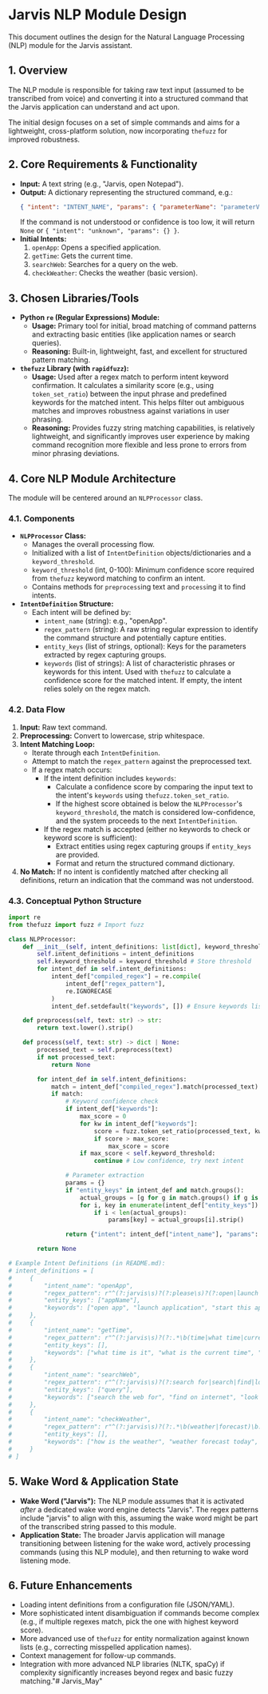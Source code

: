 # Jarvis NLP Module Design

This document outlines the design for the Natural Language Processing (NLP) module for the Jarvis assistant.

## 1. Overview

The NLP module is responsible for taking raw text input (assumed to be transcribed from voice) and converting it into a structured command that the Jarvis application can understand and act upon.

The initial design focuses on a set of simple commands and aims for a lightweight, cross-platform solution, now incorporating `thefuzz` for improved robustness.

## 2. Core Requirements & Functionality

*   **Input:** A text string (e.g., "Jarvis, open Notepad").
*   **Output:** A dictionary representing the structured command, e.g.:
    ```json
    { "intent": "INTENT_NAME", "params": { "parameterName": "parameterValue" } }
    ```
    If the command is not understood or confidence is too low, it will return `None` or `{ "intent": "unknown", "params": {} }`.
*   **Initial Intents:**
    1.  `openApp`: Opens a specified application.
    2.  `getTime`: Gets the current time.
    3.  `searchWeb`: Searches for a query on the web.
    4.  `checkWeather`: Checks the weather (basic version).

## 3. Chosen Libraries/Tools

*   **Python `re` (Regular Expressions) Module:**
    *   **Usage:** Primary tool for initial, broad matching of command patterns and extracting basic entities (like application names or search queries).
    *   **Reasoning:** Built-in, lightweight, fast, and excellent for structured pattern matching.
*   **`thefuzz` Library (with `rapidfuzz`):**
    *   **Usage:** Used after a regex match to perform intent keyword confirmation. It calculates a similarity score (e.g., using `token_set_ratio`) between the input phrase and predefined keywords for the matched intent. This helps filter out ambiguous matches and improves robustness against variations in user phrasing.
    *   **Reasoning:** Provides fuzzy string matching capabilities, is relatively lightweight, and significantly improves user experience by making command recognition more flexible and less prone to errors from minor phrasing deviations.

## 4. Core NLP Module Architecture

The module will be centered around an `NLPProcessor` class.

### 4.1. Components

*   **`NLPProcessor` Class:**
    *   Manages the overall processing flow.
    *   Initialized with a list of `IntentDefinition` objects/dictionaries and a `keyword_threshold`.
    *   `keyword_threshold` (int, 0-100): Minimum confidence score required from `thefuzz` keyword matching to confirm an intent.
    *   Contains methods for `preprocess`ing text and `process`ing it to find intents.
*   **`IntentDefinition` Structure:**
    *   Each intent will be defined by:
        *   `intent_name` (string): e.g., "openApp".
        *   `regex_pattern` (string): A raw string regular expression to identify the command structure and potentially capture entities.
        *   `entity_keys` (list of strings, optional): Keys for the parameters extracted by regex capturing groups.
        *   `keywords` (list of strings): A list of characteristic phrases or keywords for this intent. Used with `thefuzz` to calculate a confidence score for the matched intent. If empty, the intent relies solely on the regex match.

### 4.2. Data Flow

1.  **Input:** Raw text command.
2.  **Preprocessing:** Convert to lowercase, strip whitespace.
3.  **Intent Matching Loop:**
    *   Iterate through each `IntentDefinition`.
    *   Attempt to match the `regex_pattern` against the preprocessed text.
    *   If a regex match occurs:
        *   If the intent definition includes `keywords`:
            *   Calculate a confidence score by comparing the input text to the intent's `keywords` using `thefuzz.token_set_ratio`.
            *   If the highest score obtained is below the `NLPProcessor`'s `keyword_threshold`, the match is considered low-confidence, and the system proceeds to the next `IntentDefinition`.
        *   If the regex match is accepted (either no keywords to check or keyword score is sufficient):
            *   Extract entities using regex capturing groups if `entity_keys` are provided.
            *   Format and return the structured command dictionary.
4.  **No Match:** If no intent is confidently matched after checking all definitions, return an indication that the command was not understood.

### 4.3. Conceptual Python Structure

```python
import re
from thefuzz import fuzz # Import fuzz

class NLPProcessor:
    def __init__(self, intent_definitions: list[dict], keyword_threshold: int = 75): # Added keyword_threshold
        self.intent_definitions = intent_definitions
        self.keyword_threshold = keyword_threshold # Store threshold
        for intent_def in self.intent_definitions:
            intent_def["compiled_regex"] = re.compile(
                intent_def["regex_pattern"],
                re.IGNORECASE
            )
            intent_def.setdefault("keywords", []) # Ensure keywords list exists

    def preprocess(self, text: str) -> str:
        return text.lower().strip()

    def process(self, text: str) -> dict | None:
        processed_text = self.preprocess(text)
        if not processed_text:
            return None

        for intent_def in self.intent_definitions:
            match = intent_def["compiled_regex"].match(processed_text)
            if match:
                # Keyword confidence check
                if intent_def["keywords"]:
                    max_score = 0
                    for kw in intent_def["keywords"]:
                        score = fuzz.token_set_ratio(processed_text, kw) # Example scoring
                        if score > max_score:
                            max_score = score
                    if max_score < self.keyword_threshold:
                        continue # Low confidence, try next intent

                # Parameter extraction
                params = {}
                if "entity_keys" in intent_def and match.groups():
                    actual_groups = [g for g in match.groups() if g is not None]
                    for i, key in enumerate(intent_def["entity_keys"]):
                        if i < len(actual_groups):
                            params[key] = actual_groups[i].strip()

                return {"intent": intent_def["intent_name"], "params": params}

        return None

# Example Intent Definitions (in README.md):
# intent_definitions = [
#     {
#         "intent_name": "openApp",
#         "regex_pattern": r"^(?:jarvis\s)?(?:please\s)?(?:open|launch|start)\s+([\w\s.-]+)", # Regex updated
#         "entity_keys": ["appName"],
#         "keywords": ["open app", "launch application", "start this app", "open"] # Example keywords
#     },
#     {
#         "intent_name": "getTime",
#         "regex_pattern": r"^(?:jarvis\s)?(?:.*\b(time|what time|current time)\b.*)",
#         "entity_keys": [],
#         "keywords": ["what time is it", "what is the current time", "tell me the time"]
#     },
#     {
#         "intent_name": "searchWeb",
#         "regex_pattern": r"^(?:jarvis\s)?(?:search for|search|find|look up)\s+(.+)", # Regex updated
#         "entity_keys": ["query"],
#         "keywords": ["search the web for", "find on internet", "look up online", "search", "find"]
#     },
#     {
#         "intent_name": "checkWeather",
#         "regex_pattern": r"^(?:jarvis\s)?(?:.*\b(weather|forecast)\b.*)",
#         "entity_keys": [],
#         "keywords": ["how is the weather", "weather forecast today", "is it raining outside", "temperature check", "weather conditions"]
#     }
# ]
```

## 5. Wake Word & Application State

*   **Wake Word ("Jarvis"):** The NLP module assumes that it is activated *after* a dedicated wake word engine detects "Jarvis". The regex patterns include "jarvis" to align with this, assuming the wake word might be part of the transcribed string passed to this module.
*   **Application State:** The broader Jarvis application will manage transitioning between listening for the wake word, actively processing commands (using this NLP module), and then returning to wake word listening mode.

## 6. Future Enhancements

*   Loading intent definitions from a configuration file (JSON/YAML).
*   More sophisticated intent disambiguation if commands become complex (e.g., if multiple regexes match, pick the one with highest keyword score).
*   More advanced use of `thefuzz` for entity normalization against known lists (e.g., correcting misspelled application names).
*   Context management for follow-up commands.
*   Integration with more advanced NLP libraries (NLTK, spaCy) if complexity significantly increases beyond regex and basic fuzzy matching."# Jarvis_May" 
